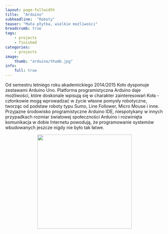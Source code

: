 ```yaml
---
layout: page-fullwidth
title:  "Arduino"
subheadline:  "Roboty"
teaser: "Mała płytka, wielkie możliwości"
breadcrumb: true
tags:
    - projects
    - finished
categories:
    - projects
image:
    thumb: "arduino/thumb.jpg"
info:
    full: true
---
```


Od semestru letniego roku akademickiego 2014/2015 Koło dysponuje zestawami Arduino Uno.
Platforma programistyczna Arduino daje możliwości, które doskonale wpisują się w charakter zainteresowań Koła - członkowie mogą wprowadzać w życie własne pomysły robotyczne, tworząc od podstaw roboty typu Sumo, Line Follower, Micro Mouse i inne. Przyjazne środowisko programistyczne Arduino IDE, niespotykany w innych przypadkach rozmiar światowej społeczności Arduino i rozwinięta komunikacja w dobie Internetu powodują, że programowanie systemów wbudowanych jeszcze nigdy nie było tak łatwe.

<p><center><img class="text-center" style="height: 300px" src="{{ site.urlimg }}projects/arduino/thumb.jpg"/>
